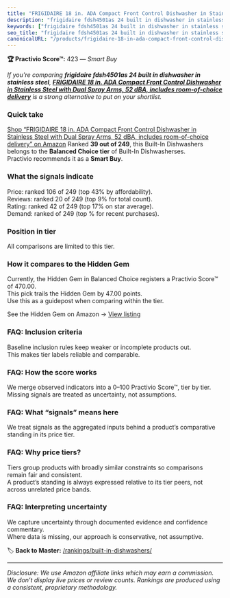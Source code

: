 ```yaml
---
title: "FRIGIDAIRE 18 in. ADA Compact Front Control Dishwasher in Stainless Steel with Dual Spray Arms, 52 dBA, includes room-of-choice delivery"
description: "frigidaire fdsh4501as 24 built in dishwasher in stainless steel: Data-driven within Balanced Choice ranking using the Practivio Score™. Positioned by quality,…"
keywords: ["frigidaire fdsh4501as 24 built in dishwasher in stainless steel"]
seo_title: "frigidaire fdsh4501as 24 built in dishwasher in stainless steel — Smart Buy Balanced Choice (2025)"
canonicalURL: "/products/frigidaire-18-in-ada-compact-front-control-dishwasher-in-stainless-steel-with-dual-spray-arms-52-dba-includes-room-of-choice-delivery-B07PZWHZS5/"
---
```


**🏆 Practivio Score™:** 423 — _Smart Buy_


*If you're comparing **frigidaire fdsh4501as 24 built in dishwasher in stainless steel**, **[FRIGIDAIRE 18 in. ADA Compact Front Control Dishwasher in Stainless Steel with Dual Spray Arms, 52 dBA, includes room-of-choice delivery](https://www.amazon.com/dp/B07PZWHZS5?tag=practivio-20)** is a strong alternative to put on your shortlist.*
### Quick take
[Shop “FRIGIDAIRE 18 in. ADA Compact Front Control Dishwasher in Stainless Steel with Dual Spray Arms, 52 dBA, includes room-of-choice delivery” on Amazon](https://www.amazon.com/dp/B07PZWHZS5?tag=practivio-20)
Ranked **39 out of 249**, this Built-In Dishwashers belongs to the **Balanced Choice tier** of Built-In Dishwasherses.  
Practivio recommends it as a **Smart Buy**.

### What the signals indicate
Price: ranked 106 of 249 (top 43% by affordability).  
Reviews: ranked 20 of 249 (top 9% for total count).  
Rating: ranked 42 of 249 (top 17% on star average).  
Demand: ranked  of 249 (top % for recent purchases).

### Position in tier
All comparisons are limited to this tier.

### How it compares to the Hidden Gem
Currently, the Hidden Gem in Balanced Choice registers a Practivio Score™ of 470.00.  
This pick trails the Hidden Gem by 47.00 points.  
Use this as a guidepost when comparing within the tier.  

See the Hidden Gem on Amazon → [View listing](https://www.amazon.com/dp/B01MQGDIAR?tag=practivio-20)

### FAQ: Inclusion criteria
Baseline inclusion rules keep weaker or incomplete products out.  
This makes tier labels reliable and comparable.

### FAQ: How the score works
We merge observed indicators into a 0–100 Practivio Score™, tier by tier.  
Missing signals are treated as uncertainty, not assumptions.

### FAQ: What “signals” means here
We treat signals as the aggregated inputs behind a product’s comparative standing in its price tier.

### FAQ: Why price tiers?
Tiers group products with broadly similar constraints so comparisons remain fair and consistent.  
A product’s standing is always expressed relative to its tier peers, not across unrelated price bands.

### FAQ: Interpreting uncertainty
We capture uncertainty through documented evidence and confidence commentary.  
Where data is missing, our approach is conservative, not assumptive.


🏷️ **Back to Master:** [/rankings/built-in-dishwashers/](/rankings/built-in-dishwashers/)

---
_Disclosure: We use Amazon affiliate links which may earn a commission. We don’t display live prices or review counts. Rankings are produced using a consistent, proprietary methodology._
